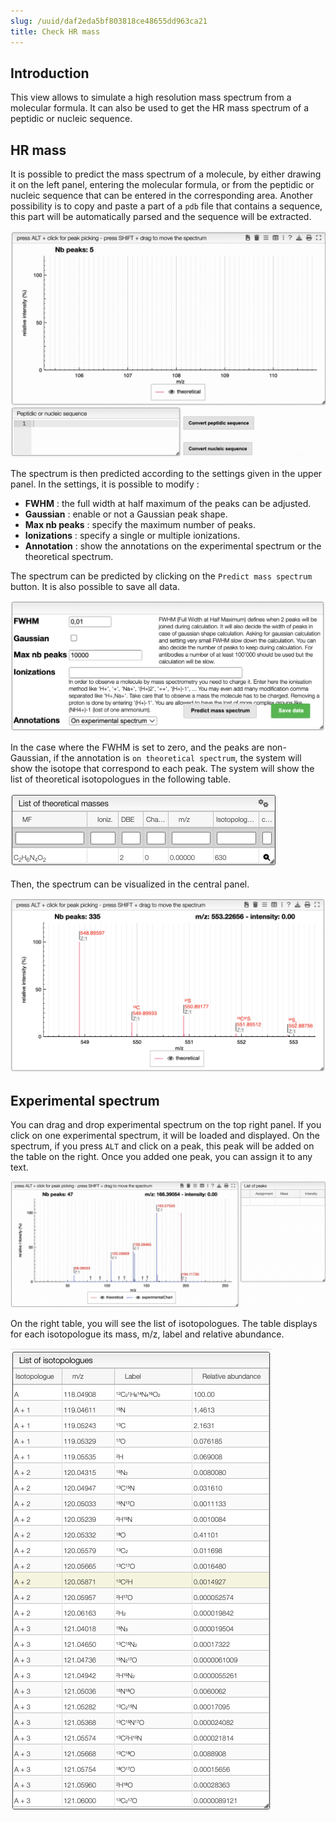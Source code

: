 ```yaml
---
slug: /uuid/daf2eda5bf803818ce48655dd963ca21
title: Check HR mass
---
```



## Introduction

This view allows to simulate a high resolution mass spectrum from a molecular formula. It can also be used to get the HR mass spectrum of a peptidic or nucleic sequence.

## HR mass

It is possible to predict the mass spectrum of a molecule, by either drawing it on the left panel, entering the molecular formula, or from the peptidic or nucleic sequence that can be entered in the corresponding area. Another possibility is to copy and paste a part of a `pdb` file that contains a sequence, this part will be automatically parsed and the sequence will be extracted.

![](images/nucleic.gif)

The spectrum is then predicted according to the settings given in the upper panel. In the settings, it is possible to modify :

- **FWHM** : the full width at half maximum of the peaks can be adjusted.
- **Gaussian** : enable or not a Gaussian peak shape.
- **Max nb peaks** : specify the maximum number of peaks.
- **Ionizations** : specify a single or multiple ionizations.
- **Annotation** : show the annotations on the experimental spectrum or the theoretical spectrum.

The spectrum can be predicted by clicking on the `Predict mass spectrum` button. It is also possible to save all data.

![](images/settings.png)


In the case where the FWHM is set to zero, and the peaks are non-Gaussian, if the annotation is `on theoretical spectrum`, the system will show the isotope that correspond to each peak. The system will show the list of theoretical isotopologues in the following table.

![](images/theoretical_mass_list.png)

Then, the spectrum can be visualized in the central panel.

![](images/theoretical_spectrum.png)


## Experimental spectrum

You can drag and drop experimental spectrum on the top right panel. If you click on one experimental spectrum, it will be loaded and displayed. On the spectrum, if you press `ALT` and click on a peak, this peak will be added on the table on the right. Once you added one peak, you can assign it to any text.

![](images/peak_assignment.gif)

On the right table, you will see the list of isotopologues. The table displays for each isotopologue its mass, m/z, label and relative abundance.

![](images/isotopologues.png)